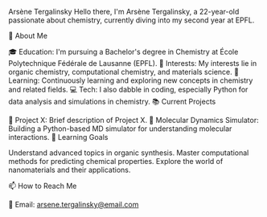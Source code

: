 Arsène Tergalinsky
Hello there, I'm Arsène Tergalinsky, a 22-year-old passionate about chemistry, currently diving into my second year at EPFL.

🔬 About Me

🎓 Education: I'm pursuing a Bachelor's degree in Chemistry at École Polytechnique Fédérale de Lausanne (EPFL).
💼 Interests: My interests lie in organic chemistry, computational chemistry, and materials science.
🌱 Learning: Continuously learning and exploring new concepts in chemistry and related fields.
💻 Tech: I also dabble in coding, especially Python for data analysis and simulations in chemistry.
📚 Current Projects

🌟 Project X: Brief description of Project X.
🔬 Molecular Dynamics Simulator: Building a Python-based MD simulator for understanding molecular interactions.
🌱 Learning Goals

Understand advanced topics in organic synthesis.
Master computational methods for predicting chemical properties.
Explore the world of nanomaterials and their applications.

📫 How to Reach Me

📧 Email: arsene.tergalinsky@email.com
